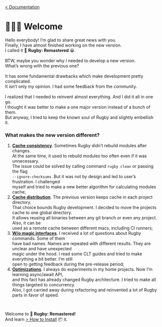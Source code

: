 [< Documentation](README.md)

# 🙋🏼‍♀️ Welcome

Hello everybody! I’m glad to share great news with you.
<br>
Finally, I have almost finished working on the new version.
<br>
I called it 🏈 <b>Rugby: Remastered</b> 😀.
<br><br>
BTW, maybe you wonder why I needed to develop a new version.
<br>
What’s wrong with the previous one?
<br><br>
It has some fundamental drawbacks which make development pretty complicated.
<br>
It isn’t only my opinion. I had some feedback from the community.
<br><br>
I realized that I needed to reinvent almost everything. And I did it all in one go.
<br>
I thought it was better to make a one major version instead of a bunch of them.
<br>
But anyway, I tried to keep the known soul of Rugby and slightly embellish it.

### What makes the new version different?

1. <ins><b>Cache consistency</b></ins>. Sometimes Rugby didn’t rebuild modules after changes.\
At the same time, it used to rebuild modules too often even if it was unnecessary.\
The issue could be solved by calling command `rugby clean` or passing the flag\
`--ignore-checksums`. But it was not by design and led to user’s frustration. I challenged\
myself and tried to make a new better algorithm for calculating modules cache;
2. <ins><b>Cache distribution</b></ins>. The previous version keeps cache in each project directory.\
That choice bounds Rugby development. I decided to move the projects cache to one global directory.\
It allows reusing all binaries between any git branch or even any project. Also, it can be\
used as a remote cache between different macs, including CI runners;
3. <ins><b>W/o magic interfaces</b></ins>. I received a lot of questions about Rugby commands. Some of them\
have bad names. Names are repeated with different results. They are unclear and have unexpected\
magic under the hood. I read some CLT guides and tried to make everything a bit better. I’m still\
open to getting feedback during the pre-release period;
4. <ins><b>Optimizations</b></ins>. I always do experiments in my home projects. Now I’m learning async/await API,\
and this fact has already changed Rugby architecture. I tried to make all things targeted to concurrency.\
Also, I got carried away during refactoring and reinvented a lot of Rugby parts in favor of speed.

<br>

Welcome to 🏈 **Rugby: Remastered**!\
And learn [> How to Install](how-to-install.md) 📦 it.
